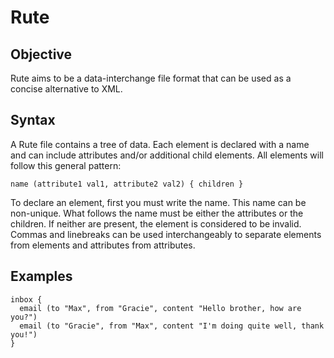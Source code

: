 # Rute
## Objective
Rute aims to be a data-interchange file format that can be used as a concise alternative to XML.
## Syntax
A Rute file contains a tree of data. Each element is declared with a name and can include attributes and/or additional child elements. All elements will follow this general pattern:
```
name (attribute1 val1, attribute2 val2) { children }
```
To declare an element, first you must write the name. This name can be non-unique.
What follows the name must be either the attributes or the children. If neither are present, the element is considered to be invalid.
Commas and linebreaks can be used interchangeably to separate elements from elements and attributes from attributes.
## Examples
```
inbox {
  email (to "Max", from "Gracie", content "Hello brother, how are you?")
  email (to "Gracie", from "Max", content "I'm doing quite well, thank you!")
}
```
